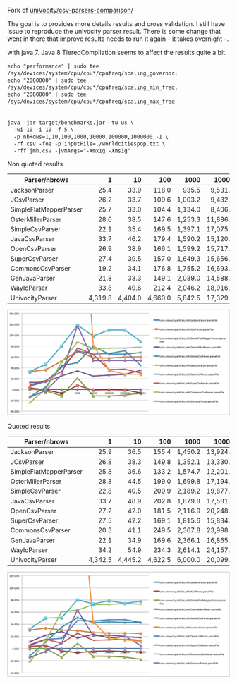 Fork of [uniVocity/csv-parsers-comparison/](https://github.com/uniVocity/csv-parsers-comparison/)

The goal is to provides more details results and cross validation. I still have issue to reproduce the univocity parser result. 
There is some change that went in there that improve results needs to run it again - it takes overnight -.


with java 7.
Java 8 TieredCompilation seems to affect the results quite a bit.

```
echo "performance" | sudo tee /sys/devices/system/cpu/cpu*/cpufreq/scaling_governor;
echo "2000000" | sudo tee /sys/devices/system/cpu/cpu*/cpufreq/scaling_min_freq;
echo "2000000" | sudo tee /sys/devices/system/cpu/cpu*/cpufreq/scaling_max_freq


java -jar target/benchmarks.jar -tu us \
  -wi 10 -i 10 -f 5 \
  -p nbRows=1,10,100,1000,10000,100000,1000000,-1 \
  -rf csv -foe -p inputFile=./worldcitiespop.txt \
  -rff jmh.csv -jvmArgs="-Xmx1g -Xms1g"
```

Non quoted results

|Parser/nbrows|1|10|100|1000|10000|100000|1000000|3173959
|------|------:|----:|----:|----:|----:|----:|----:|----:|
|JacksonParser|25.4|33.9|118.0|935.5|9,531.2|95,635.7|932,760.4|2,966,018.8
|JCsvParser|26.2|33.7|109.6|1,003.2|9,432.1|95,050.9|922,299.2|2,776,024.7
|SimpleFlatMapperParser|25.7|33.0|104.4|1,134.0|8,406.9|84,223.2|835,148.6|2,771,474.3
|OsterMillerParser|28.6|38.5|147.6|1,253.3|11,886.6|120,832.3|1,193,369.5|4,010,008.4
|SimpleCsvParser|22.1|35.4|169.5|1,397.1|17,075.3|158,092.5|1,539,145.3|4,984,203.5
|JavaCsvParser|33.7|46.2|179.4|1,590.2|15,120.3|150,648.7|1,490,998.4|4,748,643.7
|OpenCsvParser|26.9|38.9|166.1|1,599.2|15,717.9|159,016.0|1,597,855.5|4,275,694.1
|SuperCsvParser|27.4|39.5|157.0|1,649.3|15,656.4|130,558.6|1,280,508.6|3,860,114.0
|CommonsCsvParser|19.2|34.1|176.8|1,755.2|16,693.0|168,543.8|1,646,064.9|5,275,065.5
|GenJavaParser|21.8|33.3|149.1|2,039.0|14,588.2|146,585.4|1,430,528.4|4,549,869.5
|WayIoParser|33.8|49.6|212.4|2,046.2|18,916.9|200,385.1|1,953,943.1|5,585,643.8
|UnivocityParser|4,319.8|4,404.0|4,660.0|5,842.5|17,329.7|129,057.5|1,193,539.4|3,802,930.2


![Difference from jackson parser](https://raw.githubusercontent.com/arnaudroger/csv-parsers-comparison/master/src/main/resources/charts/jmh-difference-noquote.png)


Quoted results

|Parser/nbrows|1|10|100|1000|10000|100000|1000000|3173959
|------|------:|----:|----:|----:|----:|----:|----:|----:|
|JacksonParser|25.9|36.5|155.4|1,450.2|13,924.5|140,094.7|1,374,519.2|4,395,992.9
|JCsvParser|26.8|38.3|149.8|1,352.1|13,330.0|134,604.6|1,308,747.0|4,159,390.0
|SimpleFlatMapperParser|25.8|36.6|133.2|1,574.7|12,201.5|122,437.0|1,181,398.6|3,622,156.1
|OsterMillerParser|28.8|44.5|199.0|1,699.8|17,194.8|164,694.9|1,641,240.1|5,184,944.0
|SimpleCsvParser|22.8|40.5|209.9|2,189.2|19,877.4|201,525.7|1,965,663.3|6,290,170.4
|JavaCsvParser|33.7|48.9|202.8|1,879.8|17,581.3|175,881.3|1,725,298.5|5,488,762.1
|OpenCsvParser|27.2|42.0|181.5|2,116.9|20,248.0|206,368.5|2,027,979.6|6,289,100.0
|SuperCsvParser|27.5|42.2|169.1|1,815.6|15,834.3|160,276.6|1,583,347.7|5,001,051.4
|CommonsCsvParser|20.3|41.1|249.5|2,367.8|23,998.3|242,037.2|2,390,732.2|7,608,694.8
|GenJavaParser|22.1|34.9|169.6|2,366.1|16,865.7|170,714.5|1,657,820.4|4,615,315.3
|WayIoParser|34.2|54.9|234.3|2,614.1|24,157.8|250,319.9|2,398,465.8|7,822,576.0
|UnivocityParser|4,342.5|4,445.2|4,622.5|6,000.0|20,099.6|164,562.4|1,574,205.0|4,903,673.4

![Difference from jackson parser](https://raw.githubusercontent.com/arnaudroger/csv-parsers-comparison/master/src/main/resources/charts/jmh-difference-quote.png)
